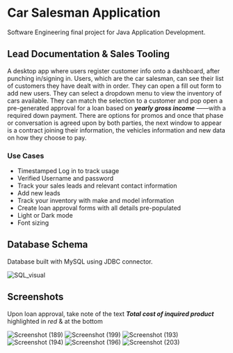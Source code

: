 # Car Salesman Application

Software Engineering final project for Java Application Development.

## Lead Documentation & Sales Tooling

A desktop app where users register customer info onto a dashboard, after punching
in/signing in. Users, which are the car salesman, can see their list of customers they
have dealt with in order. They can open a fill out form to add new users. They can select a dropdown menu to view the inventory of cars available. They can match the selection to a customer and pop open a pre-generated approval for a loan based on ***yearly gross income*** ——with a required down payment. There are options for promos and once that phase or conversation is agreed upon by both parties, the next window to appear is a contract joining their information, the vehicles information and new data on how they choose to pay.

### Use Cases

+ Timestamped Log in to track usage
+ Verified Username and password
+ Track your sales leads and relevant contact information
+ Add new leads
+ Track your inventory with make and model information
+ Create loan approval forms with all details pre-populated
+ Light or Dark mode
+ Font sizing 

## Database Schema

Database built with MySQL using JDBC connector.

![SQL_visual](https://user-images.githubusercontent.com/87147191/205205487-801ee871-153e-41e7-99bc-b21cca1e5e51.png)

## Screenshots
Upon loan approval, take note of the text ***Total cost of inquired product*** highlighted in *red* & at the bottom

![Screenshot (189)](https://user-images.githubusercontent.com/87147191/205206218-23ea9c20-e817-4e36-ba4a-dfe6288baeff.png)
![Screenshot (199)](https://user-images.githubusercontent.com/87147191/205206206-baa28a89-8749-4849-a39c-041efbb74c04.png)
![Screenshot (193)](https://user-images.githubusercontent.com/87147191/205207374-2e34387f-9963-41a9-9b6f-ce76b5ebb0b7.png)
![Screenshot (194)](https://user-images.githubusercontent.com/87147191/205206221-6f7dca9e-3312-4fdf-99a2-17a7ab54f32b.png)
![Screenshot (196)](https://user-images.githubusercontent.com/87147191/205206222-aab474cf-9868-48ba-9e46-23580dc34797.png)
![Screenshot (203)](https://user-images.githubusercontent.com/87147191/205206208-850d8ce1-7043-44cb-8232-779da5903aa5.png)
